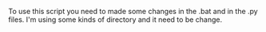 To use this script you need to made some changes in the .bat and in the .py files. I'm using some kinds of directory and it need to be change.
